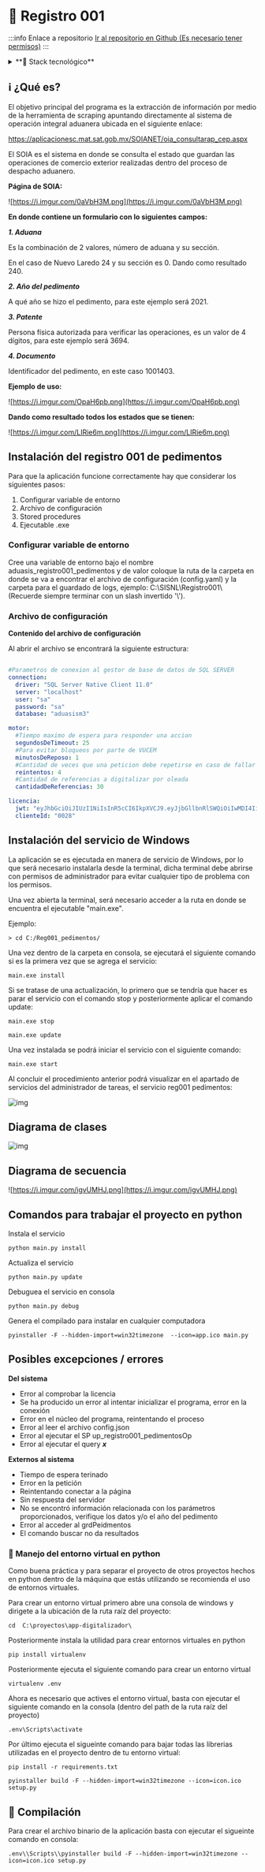 # 🤖 Registro 001

:::info Enlace a repositorio
[Ir al repositorio en Github (Es necesario tener permisos)](https://github.com/aduasis-logistica/app-registro-001-scrapping)
:::

<details>
  <summary>**🧪 Stack tecnológico**</summary>
  
  Lenguajes de programación:
  - Python 3.8.2

  IDEs/Editores recomendados:
  - Visualstudio code

</details>

## ℹ️ ¿Qué es?

El objetivo principal del programa es la extracción de información por medio de la herramienta de scraping apuntando directamente al sistema de operación integral aduanera ubicada en el siguiente enlace: 

https://aplicacionesc.mat.sat.gob.mx/SOIANET/oia_consultarap_cep.aspx

El SOIA es el sistema en donde se consulta el estado que guardan las operaciones de comercio exterior realizadas dentro del proceso de despacho aduanero.



**Página de SOIA:**

![https://i.imgur.com/0aVbH3M.png](https://i.imgur.com/0aVbH3M.png)

**En donde contiene un formulario con lo siguientes campos:**

***1. Aduana***

Es la combinación de 2 valores, número de aduana y su sección.

En el caso de Nuevo Laredo 24 y su sección es 0. Dando como resultado 240.

***2. Año del pedimento***

A qué año se hizo el pedimento, para este ejemplo será 2021.

***3. Patente***

Persona física autorizada para verificar las operaciones, es un valor de 4 dígitos, para este ejemplo será 3694.

***4. Documento***

Identificador del pedimento, en este caso 1001403.



**Ejemplo de uso:**

![https://i.imgur.com/OpaH6pb.png](https://i.imgur.com/OpaH6pb.png)

**Dando como resultado todos los estados que se tienen:**

![https://i.imgur.com/LIRie6m.png](https://i.imgur.com/LIRie6m.png)





## Instalación del registro 001 de pedimentos

Para que la aplicación funcione correctamente hay que considerar los siguientes pasos:

1. Configurar variable de entorno
2. Archivo de configuración
3. Stored procedures
3. Ejecutable .exe



### Configurar variable de entorno

Cree una variable de entorno bajo el nombre aduasis_registro001_pedimentos y de valor coloque la ruta de la carpeta en donde se va a encontrar el archivo de configuración (config.yaml) y la carpeta para el guardado de logs, ejemplo: C:\SISNL\Registro001\ (Recuerde siempre terminar con un slash invertido '\\').

### Archivo de configuración

**Contenido del archivo de configuración**

Al abrir el archivo se encontrará la siguiente estructura:

```yaml

#Parametros de conexion al gestor de base de datos de SQL SERVER
connection:
  driver: "SQL Server Native Client 11.0"
  server: "localhost"
  user: "sa"
  password: "sa"
  database: "aduasism3"

motor:
  #Tiempo maximo de espera para responder una accion
  segundosDeTimeout: 25 
  #Para evitar bloqueos por parte de VUCEM
  minutosDeReposo: 1 
  #Cantidad de veces que una peticion debe repetirse en caso de fallar
  reintentos: 4
  #Cantidad de referencias a digitalizar por oleada
  cantidadDeReferencias: 30

licencia:
  jwt: "eyJhbGciOiJIUzI1NiIsInR5cCI6IkpXVCJ9.eyJjbGllbnRlSWQiOiIwMDI4IiwiYWR1YW5hcyI6WyIxNjAiLCIiXX0.EdopaV1UF1VoiWXHX_wIyMJ7jB0WFXNdspXKqSGW57I"
  clienteId: "0028"
```

 

## Instalación del servicio de Windows

La aplicación se es ejecutada en manera de servicio de Windows, por lo que será necesario instalarla desde la terminal, dicha terminal debe abrirse con permisos de administrador para evitar cualquier tipo de problema con los permisos.



Una vez abierta la terminal, será necesario acceder a la ruta en donde se encuentra el ejecutable "main.exe".

Ejemplo:

```
> cd C:/Reg001_pedimentos/
```

Una vez dentro de la carpeta en consola, se ejecutará el siguiente comando si es la primera vez que se agrega el servicio:

```shell
main.exe install
```

Si se tratase de una actualización, lo primero que se tendría que hacer es parar el servicio con el comando stop y posteriormente aplicar el comando update:

```
main.exe stop
```

```
main.exe update
```

Una vez instalada se podrá iniciar el servicio con el siguiente comando:

```
main.exe start
```

Al concluir el procedimiento anterior podrá visualizar en el apartado de servicios del administrador de tareas, el servicio reg001 pedimentos:

![img](https://i.imgur.com/mIN3vN8.png)

## Diagrama de clases

![img](https://i.imgur.com/0C2shru.png)



## Diagrama de secuencia

![https://i.imgur.com/igvUMHJ.png](https://i.imgur.com/igvUMHJ.png)





## Comandos para trabajar el proyecto en python



Instala el servicio

```shell
python main.py install
```



Actualiza el servicio

```shell
python main.py update
```



Debuguea el servicio en consola

```shell
python main.py debug
```



Genera el compilado para instalar en cualquier computadora

```shell
pyinstaller -F --hidden-import=win32timezone  --icon=app.ico main.py
```





## Posibles excepciones / errores



**Del sistema**

- Error al comprobar la licencia
- Se ha producido un error al intentar inicializar el programa, error en la conexión
- Error en el núcleo del programa, reintentando el proceso
- Error al leer el archivo config.json
- Error al ejecutar el SP up_registro001_pedimentosOp
- Error al ejecutar el query ***x***

**Externos al sistema** 

- Tiempo de espera terinado
- Error en la petición
- Reintentando conectar a la página 
- Sin respuesta del servidor
- No se encontró información relacionada con los parámetros proporcionados, verifique los datos y/o el año del pedimento
- Error al acceder al grdPeidmentos
- El comando buscar no da resultados 


### 📃 Manejo del entorno virtual en python

Como buena práctica y para separar el proyecto de otros proyectos hechos en python dentro de la máquina que estás utilizando
se recomienda el uso de entornos virtuales.

Para crear un entorno virtual primero abre una consola de windows y dirigete a la ubicación de la ruta raíz del proyecto:
```commandline
cd  C:\proyectos\app-digitalizador\
```
Posteriormente instala la utilidad para crear entornos virtuales en python
```commandline
pip install virtualenv
```

Posteriormente ejecuta el siguiente comando para crear un entorno virtual
```commandline
virtualenv .env
```
Ahora es necesario que actives el entorno virtual, basta con ejecutar el siguiente comando en la consola (dentro del path de la ruta raíz del proyecto)
```commandline
.env\Scripts\activate
```

Por último ejecuta el sigueinte comando para bajar todas las librerias utilizadas en el proyecto dentro de tu entorno virtual:
```commandline
pip install -r requirements.txt
```


```shell
pyinstaller build -F --hidden-import=win32timezone --icon=icon.ico setup.py
```

## 🔨 Compilación

Para crear el archivo binario de la aplicación basta con ejecutar el sigueinte comando en consola:
```commandline
.env\\Scripts\\pyinstaller build -F --hidden-import=win32timezone --icon=icon.ico setup.py
```